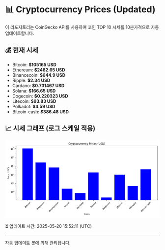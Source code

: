 
# 📊 Cryptocurrency Prices (Updated)

이 리포지토리는 CoinGecko API를 사용하여 코인 TOP 10 시세를 10분가격으로 자동 업데이트합니다.

## 💰 현재 시세
- Bitcoin: **$105165 USD**
- Ethereum: **$2482.65 USD**
- Binancecoin: **$644.9 USD**
- Ripple: **$2.34 USD**
- Cardano: **$0.731467 USD**
- Solana: **$166.65 USD**
- Dogecoin: **$0.220323 USD**
- Litecoin: **$93.83 USD**
- Polkadot: **$4.59 USD**
- Bitcoin-cash: **$386.48 USD**

## 📈 시세 그래프 (로그 스케일 적용)
![Crypto Prices](crypto_prices.png)

⏳ 업데이트 시간: 2025-05-20 15:52:11 (UTC)

---
자동 업데이트 봇에 의해 관리됩니다.
